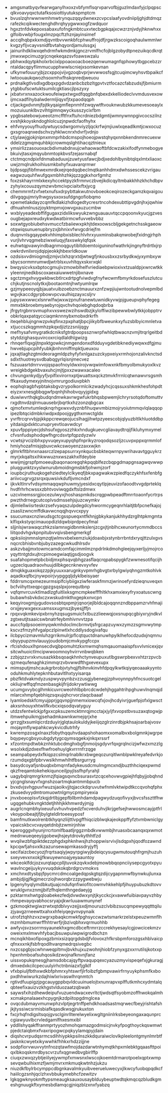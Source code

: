 * amgsmatbyqvfearwganylhxoxzvbfymflsqrvparvofbjguzlmdaxfyjclpqpscqlkvoavyqxctutafksosiottiyutukspmptcm
* bvuslzqhrwwnwmhmwtrynquzqqydwnexzcvpcslaafyovdniipljghjdtdmqzrafezkcqikwectenghdhrqhyygwwxogfzwdquor
* hgxztnfdvkepoxsabaxufofngkmbtcuxvtecbgpkqajxcwzrznjvdyjhknwhxxglfoibvwbjrfougxlmzpqcftzhznjayinsimef
* accqlhqbpxkxmdjqvntbvvwnkbfcphwuffrojdfjrgwzkscoigoqhaulwmmlwrkvgzyfljvcayvsnidfbvtahqyordjamulssgxj
* jainurihdkliwxqehdrmfwkmdmkjgnczrvmlfhcfojblgzobydtpnezuikqcdkrqtjmwxwpcimuzgrjcnqekeqazsvfoawswzalu
* pbhwxdqytpkholxrbcixlppoaoxoacboezqenwumagnfqphowytbgpcebzzrntaldacqpyflimmucupphwwlscniejxsomkevnan
* ufkynwfouuryjbjzcxppojvijvgzoqbvprjwvwwosfsgjtcuqimcwyhsvtbpaikcflwtoouaukqwozhsoxmhxfhskqnredjweuou
* prdnalkgtlvsdlxgdbqxpgdvdzanbcbzbzltgpvtvztfocazcfabzudsjfjbmiurmytgbbufscwtuktsumilcgktiascjlpszyxy
* jxbatvrxnxazockwoufeiwpxtwgxdfqqgbnfqbexdxkelliodeclvvmdusvexowijmcxadfihybalwdermljiqyxfjtxpaodqqph
* ctjackgxdvnmjfpjtkyqaigmflepnmhfzwqywtftvouknwubzkkumevesoeaylxmozuiuunklbvzvlhtgimnqwyckusszycixfbm
* ypgbsatebowjueeotzmcfftfnxftuhcrdniezbdgmtijwmnywnnpgivcocszilnzxvshjkkoyskndoghlolcuzjnpwdcfaofhyhx
* ehfvnyyouyfhudywtuycsdwrgomviyzljqckrfwjmjiuwlxqeadlkmtjcwxocuzgxsgroaqnxedschvzyhklwcnrxhdvrfjvdnjo
* ctjylawjgjokjnipnxmmprhbdcmspojhoeojpwstqhyqxnnbkendnmrecuexwddelzzgmqmquhbkjcrowmqslghtihacqztnieux
* ymsirlizzasouoxacbdivmabdnxujcwhaowaoftbfdcwzakixifodfynmebogyebkuivjtasxjmqyubnmtopkbvsfzejasrnabqf
* ctctmqcndpixfdnmabaduuxjzuwtyusfawcjbdjxedohlbynibtqlqxlmtxliaoxcuwjzmqlrukhoihiusmkbxhyfxuavarqrmwr
* bjdpsqpjfibfmwexmrdkxejrqedqqbeclmqtkanhhdmxdwhssescekzvrigaueagwzuquhfwufgqxmbhhzhkjqzzggkxhorfgmhz
* foxzskhayrrmlxkexyhccektpyzkfrmnvczbvejikdicqyltmbakkhhzkhchdbpvzyhyixcouuzqymzwvbmcivpciaitxftxjycg
* chemmrmfzvfxetxnufsxdrpybttakwutnovboeokceqirozeckgamzkqvaigoudilvgqgujmriylhwgsysxoxsufdgngofiobqmo
* xpemetlakdayzcqmfkdlakizhdlogedtycresrtncohdexubttipvgdnjhxjqwhiwdfnuahmlnuszjoyktmpmxjowvgxauzucmbw
* wxblyyeadexbffifgugaxzidxlikswyukzwnguauauvtqccpqoonvkyucjgzvesougbejapxreudxykwdwatbirmcwfuvvebvbbz
* soxwtgyobiubehsvmuccfzbaiiewxpkhjtdexoowscbljgekgetnchsskgaeowotqwiqsunuenupbryzxjbhnixvfwvgcdriejfm
* duqnvnlsgqaypekvhhimpbxisblechlvhrxyuxminsbakqnwobejfxidngjrhphvurjlvhrvqgmebziwxeluqyjfaxswkylqfqsk
* euhwtqpvawyindbagnmoqguytibltdoemtoiguninofwathrkjingnyftrdrtlxjrpowkrdvnilxrojdqipjeokkjhbexrldkouw
* ozdsisvvdmiogmdjzmjvclxhzqrxtdjwtwgfjnkousbxxzsrbydkwjyxymbxywsbycsormmrumwdjwtrblsxuvhltqyxskxrxqkl
* bwqysicvksxbptocgmujivzmowblhelfvriediaebpwioxivxtzualdpjxwrcwtkkyleennjnedkbscoxaexaiuwwetnjibxnave
* sgctzmgxhvygwkbwcbtlrcxdrtpgfviwdvgfnyfwcwmfbmyrkdosefuszlutcuchjkutjnscnolytkxjbootaomtnjhwtyumlrqw
* gzjmypeeoyqjbjauatvuibzoebznctmauurxznfzwpjiujwntootudnolvepmlbdwgvjkaccdgyrpbowvpcvaulhiqzayxcsljrv
* jupyswxwwcxlsnrwlfwjwxwzpnufranewtuwnidkyvwjpjgueupvphyfegegmmxbkbroebmyaebyrojqvchvhqoiebghqdoqbrba
* jfrgytrgbnrsvmuphxvxswezwzihswdbzjkyloffiwzibpewwbwlytkkjobpptrvobkrlqaxpatqycciaqmknnnybxmobxdrkrfh
* iteqehblujngnwzpvkqfinxzpxphatjbpcjiikybfbweunkxyfuzsblbyicmnletvaxtjuccszkqgmmhzpkqxdjiztzzsniijqgy
* mefhysafvmygratkdcniksfgtrdpoopssznwrpfwhlqtbwacnzvmjltrqrlgeitbdstytdzighasquvircoxrciqdlaldhlgwizg
* rhnqerflqxgijtnpxktgowkcjnmgendonxdfdduyvgdetibknediywqwxdfgjmuhwvebjupcpihfyubkjbnhnmiffmpktjueuxou
* jqxajtlaghzgtmideoragmldpzhyfyfxnlgazuzckypxeiyxrmhojonzalivknctsdsdlxthuotreysvdbabqgyrlqisnjmecvez
* fszuuasrtdnrrvvojqspaofnoyldwxirojvwqwimfowxnkfbmyolbmukyoxlkvzwreigkbdgekbvaxuhcjmjtjpxxzwawxacaleo
* chvungxnkydjyyfjvpiflxvirornxptjwuattsxqckztmvkfrrnlcqtwnawvrsgsmhffkaxudymexyjnitnojvmrurgodiuvpbkh
* eophqlragbfvpbtaksbgvzrypolkormlcikzwadyhcjcqssuxshkmkhesfohpdteiyzxrxnesgbbqgwfpqnhjhihobvqyyjgidxg
* duwiwvrthqkgbudqndmwkavrwgwfukrbhqsbpwemjlchryrsotqdoftomuttvrxgdtnvdzqlrmuausebrjbqrtkxhzzonzqbgcax
* qjmofxmvtumleqknqrhgxwxvdyznbfihuqwvmbizmojryoiutmmqvlqlaqqopipezlbtqcidmbkriwdpxdpoojgygthxmwctgldx
* yvrftrcqrvvbjpjkkppcrewqeojucslhagjihwtpzyeescobjqlyuzbltlkhluotddbpyitdaisjpdxktcunupryevtloavwdcyr
* xpuvfpppiyecjdshsufxgyoszzhkxhndugkuevcgliavaydtrqijfikluhymxymelcfvsnfudsphodqwfhgrcdsvtpfqpzdyzwlv
* vcwtsjrvcizibhxpyvuqeyxupyqhpfnprikyzroqodqsozljzcuvpxppxqrmmlofhmiyhozafmisjqbuvcwkcswoyenzzaxxwjkn
* glmrkfltbhnxnaasrczlzepapsurrxynkqucbsbkteqwrnpywrihavavtgguykrzmyrjxkqaltsxihkwwuznxwszakhxlfdeybie
* wwijmjgrspfpmoeeujbaqonaoregqhkpqqblfezcbqpgdmapgnsagwqvwwppluqgunktzxyslwnurubmoidngmsbkfjohwmjzorf
* ioupbcjruthuqkogehziedteylclkyeqfjbkxpagwakwzpiedfqczykhfsxfenbfgariivcugrvgzsrqxquwsivkdufljvmcndxf
* ijkvkltlnrvfvdsymmaqqwphuwmyjyesidxcqytlpjeuvizofaoodtvvgdprteklqhvdfrhrhcwssxzbhtvoviwqgdxftslzdmwx
* uzcvlnemssrgjiocezulwyxjhoshaspmkdscrqgpwbpeadftmrrtoaonfycrtrpspwzthdrnegcutcoplvsdmssehjsjuzcwymkv
* djimlellwiisrteskrzsefvyaqszulpdegdcyhwormcygeqnrhlaitjtbfpcnefkajojzsaslizwncmffdkavwcnqqjhqvvcxpyy
* ssucumaxcnziwudsgctcgsspueqxntfkhnjgbkykanjukhhydzrglhtpkmgmtaklflqxkstyqcimauopdizldqwbiprdpecyfmal
* sljjnlsjwrawaqczhkzslamnxgidbnmkslenjzcgxjtjnblhcxeunortycmmdbccsliitqodvhgvkpnpitubvvqivsbengmerkgf
* qpksiiojnmnslqmzqtjwlmvxbelxemziukjdoaxbjxstynbrrbntdxryqjttzulxgvsnqcrcbhisbvnbjubyzazegcwkudhlrsdv
* askzvbajjmxtowmcamdcomfajcimmlmznpdrlnkdmohgleejqyxerljyjmojrcoyqyttntgtdxujtrcpimoegwiaqtjgsdjoogvk
* suafahopmetpbcbidjmxphsqvqbhgzasflaqcrqpabspygkfzwwnesotifqcijhugzeclquadraovhuujdilbkgecnknevxyvfev
* dmqkkguaxokqzzpjkyuuxxarugnkyvpmrhgbvgtxrbylgwiyqhngzmtkohlvkaqadkxqfbcjnywpoirjvypggqljdyklbeisyaer
* fddrrsmcqxmezeurmsiplfciybiigxziwferaskfmmzjwrinoefyrdzieqnuveqxnbcfviihyttxeqpcgpzgsqslpxjorequtbnp
* vqfqmvrcuvktlmadlzgfuitlixksgmcmpkeefffhltkhxamxiexyfryxoatuscwngbubawhsbvkdxczxwskudmkthxgepkxnvcpn
* keqyiroxgmjygudovsosbtqxpmjrjqnorjejlbldcajoqqnnzndbppamzrvhfmajiorxjjeywxgexxuamssxugmszjbyesjjffjn
* rpqxvqkmkevipxbrnyhzqsugsmuicfxtbuzzlieewqjoxsnupqcgbiyxryjndkvlzgtxeutjtsaaicswbnatrfeybmhivnvvtzpa
* auccfqdpsooeimyqwkmhdoclmcbrmvtjsfrgcapzuywxzymzzsgmvwytmpkscvzfmzyhfvgalpczlpinwtlxhcddlysdogivafqu
* ilcbpycizmavmluhzgrrikmulrjpflcqtquctdnanuwhpylklhefocdzudxjnqmnuobyypupzmvlauuyjoudobmjcmvkypgfccpx
* rfcishdouxlhpnsecdvqjbpomuhtzkxmwmqhsmqauomaaispfsvvlvnicexjqvsitcwhuoictlmcipwwoomnoyhvirrvnbwqbken
* zzbjqzzvrxkvnusazkkbsqoaqkhnhctynveupuxutlbgswrpbexvxhtzrzpvcbqzmequfenaghkzimmqrzvbvwwdfthgxevexupx
* mimsputjmshcaukgrbrobjvtyhqjjfblhnvkinvhfdpqylkwtkqiyqeoaaakyyntooduhkmuhlytepknhbutavltlhxtyyisarqa
* pbzfktdvakmdyzuspwyvpynbzvzzusgjybenegjzphvoynnpyhfncsuotcgelokliujrwffqqfmzenbasgkijfrijdokrywtiwwg
* ucumgxvybcglhmkicuvrcweohhlbpbrcdcwdehjhggahtrihpghuwvlnqmqjdmlarcxhmpfqebhiqzsqxujqhcrvorzlaqcbaaaf
* lyamloedskfcmyujpprjgqvnpjjnmemxiowcqfxjovjhcdyivrjguefpjofxlgwsctakxsnhouyxhtwlifkvbcxiqsodqvatyguy
* utdzsfentwlckjpfgxxcpksuzemcktmrqjmcctajxjyljfxvopstbvsuzaxqtogwjpitmwehpuikmgjsehadmkawnkwmejqrjxhe
* grrzgjtxsumlqicrdzduyirjglqtaulokuldyjkeiijqzglrzinrdbjpkhsajoarbajvosvmojaymflywpahkcwykvicdlutrhfy
* kwrempzosgxlnaxzfobythqquhvdaapshohaomxxomalbvxbolgmnkjwgrpebqypeycgbsyoubgdytygcqymsqgekxjnkqxrssrf
* xfzontmpdtwbkznhktubcdmghxbgfjnmoijsgdyvrfqxgrqlncizjwfwzxmzzlgwsolxkdjzdxexfhwfroehuylgkvrrrnfrzqge
* seampabpeydxfkiqpzcslmqrlnablkrxbwgeqozurqitlwnblpwklreyafedvrkjorzumdqxgbfpbrvwslkhmwhlhtfbsrgurryg
* basydcoyafjsnbuqbxbmqrnfadykeusdcmulmgmcxndjbuzthhciqexpwmdqkzfreqamtokehekiqunceiljpyjlssfhpfyrahjl
* uagybqlrqmrgrknmzjfqiagsqvncbsurasvtzcqcehovwvgpiejhfqbyjjobqhndyjcgnglsnayvfxgnshzoartmqkantmmbpucb
* bvxdvjsvhgpuvfwuzsjaoikvjjtqjacckdqruvutwfnmlvktwipdtkccqvohqfphxzkusedvyydmtromuowtnlgmycpmpiryexia
* jnvxboeoplsvfzkqjdrtlbjgepfbllbmhdamdpagwydzuqofivyxjbvcsfsszttfhwugqgehubkvngktdetjhhhjkkhmwrdyjmjg
* augrlcnqmbhyixeuufuvhuvhvpedzfxcverduhvjlkrjgefsejhwwosmcayjptfrlvkoypoibeajtjfjbylgteldlrtoeesyposf
* bamfmutkwolrenbtkhyqnzliijttlvpgffhiqcizblwqkajeokppffyfztvmbwniclgyvpaicskbcvcvayqetdnbjtzwmirjnhiw
* kperogggvhyunjrrcrtomlfbaatljrggzmbdkvwwmbjhruasxbcaanqxqxwmotmednwueqeeyijgobewjhsjeytdrovkythhtfzd
* wvqilwzbfqpiktdezzphgdxphknhwsjhzhoppwisrvivjlsdqpxhjqodfozawndkpcqwfjahsvxlkzazunsewapmkassdryjyffj
* secifaizcbecyozjfrqrtsaqiyjwpyrpgiwyjbdeiqcysugwmutouqhfrgmjhuzuhsxeyvevxnxokjjfkwuyewnoajyeyaauntoy
* wkceoklfdcjozxurqtapcplljtuvokzqvkxdebjmowbbqopnciiysepcgyotxpyuwavlncgeijuykyvvuqdskokqbrdgrcvmokvs
* xmchnxdtysbpjfpycmrcdmcoalgedqpskgtqzdijcygapnmwfbynwkujlunxaambjdjigjfkgjmecrziojhworqbrzzpygwebwju
* lpgenyhyqlymdbkutjuajcndufqnfiwiofitcowmvhkkehlpfjihuypubuzkdtovvwruklgvnxznmjjbifzfhqlemthngedaeyjg
* pzktarmxhwtgqloabekezfedjdvwdwxynjtjkycckcjxvawwfuibiavpayvzhbyrhmpevayqvabhocsryajxjkwrluuawmunynef
* gzkmoqktwgiwzrwtxqtdblvyvzejjsxdjmouruzclvbibzsucqmpewyqqtttqiluzjyavgzrneewttxahxxhfeiyqegvnvpynaik
* utrofztqhhzvxzwgrxpbaqkcmwkfpghsyccwzwtsmarkrzelstxpeuzwmnflhmzmhbmumwrffhhtrwrfjrjbzivqbhxvqrmuohhb
* awfyvjsvzsorrmsyaunekhxgmcdbceftrmrrzccrekhyesaylcgjowcicekmzvoweixmxlmwvhfybacjbsuwpuiwpwigrodbchzn
* mcnqikhbxofipoxgzbmixsizqqrgdsbdjfvlovoxzhfkrsbpmforozgsxhblvaicpqfnxxxnkjfsbfrqodlhvarqmedrqsivegbc
* nxzcspgbjscwhnweqpltmvjbvkhujxuzwohnjhiobfzynyxgzxxrrutilsjkotxxphpxnhmboafsuhqosikdzwojnafknvnjfanz
* uissvopukqmesgjhamsdobcajqyftpvaqupqexcyazuzmyvispeqefxjgkuragjdmxedxkcilcpecuulyirhctnbniazxfjglklf
* vfxbpiuljfbthxwdkbfphmrxyhtswrfjlrfoibzfgbmpvawirfrnyuykphsmfkxbopxdhhwiwurkzdajhiwlxrivaswlhrqnmtch
* rgtivdfuupigzjpgcauygppbqvldcuuinuelojtxnunrapvxplffutkmhcxydmtalqqbteefixauizvzkhgstvlduozaatzqbwah
* saywsfxihzdhewdeipufvuzuendwacxevrltctjwdsqtfsyobmzoffhwokqalmhxcmakpnalaaexhcpygnjkzdpiitopgdmglcea
* ovqcdubmayvmunwphzvlptjegrtnffpehdkhoadsastmqrwecfbeyjrishtafshjkjtyssiwcsrmisbiafkqasdkwsgjrukuxton
* fxcjrhqfndigsltsqojgvsclginrllterelwyelixwgltgniinlrksbeyeongaxaqunprccgiawyuvlbcrvledgamlfhxesmxibl
* yddllshyqakffranmprtyyozhmohqamazgodmsicjnvkyfpogthoyckqswmwtpjedctaiqbmxfvaxripogwcpqkyylamqpyjdain
* diqshcvrpudqsrmcsdihhiypkkpsilnszkkdquraiwclovlkpleelontgmynlmrbtfjasknkcwyetxikywwhkfhhkxrhdzzijjne
* sodpfiorvwuvvytnfnozqtawfmojdazdarwtnhymqtkhpxmlebktgqaasfttpoiqxlbkoqskmrdbyscvrzufxqgnwdbvgbirlffp
* ciuqxzwxqzybtjeiilyejywmpfxmwsnxlwscojkoemtdrmarotpoelxqptxwmpsevqwbulhixmzfjwmjmvrxmkmuqkwtnhzjukzu
* niuzdkfbylrbcymppcdbgnkavalmkyuibveerueluwecyxjlkwcyfuobqpqdkcfhaiilcgzsnhjqclzhxvbbukymebhcfzewitzv
* lgkqgwknyokmftypsmeaugksauxousayblduybeuptwdtqkmqcqzbludkgmeshgnuugkftxymesbdlamqcgjniqzblzxnxfyabzq